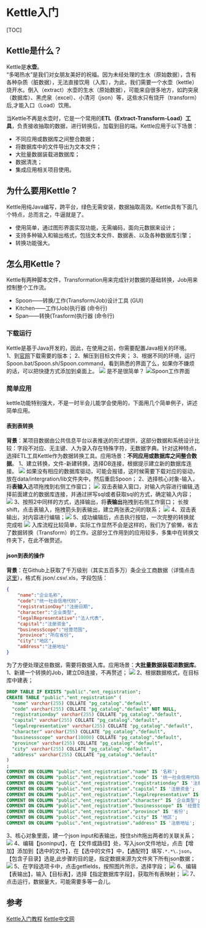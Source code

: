 # Kettle入门
[TOC]
## Kettle是什么？
Kettle是**水壶**。  
“多喝热水”是我们对女朋友美好的祝福。因为未经处理的生水（原始数据），含有各种杂质（脏数据），无法直接饮用（入库），为此，我们需要一个水壶（kettle）烧开水。倒入（extract）水壶的生水（原始数据），可能来自很多地方，如趵突泉（数据库）、黑虎泉（excel）、小清河（json）等，这些水只有烧开（transform）后,才能入口（Load）饮用。

当Kettle不再是水壶时，它是一个常用的**ETL（Extract-Transform-Load）工具**，负责接收抽取的数据，进行转换后，加载到目的端。Kettle应用于以下场景：  
+ 不同应用或数据库之间整合数据；
+ 将数据库中的文件导出为文本文件；
+ 大批量数据装载进数据库；
+ 数据清洗；
+ 集成应用相关项目使用。


## 为什么要用Kettle？
Kettle用纯Java编写，跨平台，绿色无需安装，数据抽取高效。Kettle具有下面几个特点，总而言之，牛逼就是了。
+ 使用简单，通过图形界面实现功能，无需编码，面向元数据来设计；
+ 支持多种输入和输出格式，包括文本文件、数据表、以及各种数据库引擎；
+ 转换功能强大。
## 怎么用Kettle？
Kettle有两种脚本文件，Transformation用来完成针对数据的基础转换，Job用来控制整个工作流。
+ Spoon——转换/工作(Transform/Job)设计工具 (GUI)
+ Kitchen——工作(Job)执行器 (命令行)
+ Span——转换(Trasform)执行器 (命令行)
### 下载运行
Kettle是基于Java开发的，因此，在使用之前，你需要配置Java相关的环境。  
1、到[官网](http://community.pentaho.com/projects/data-integration/)下载需要的版本；
2、解压到目标文件夹；
3、根据不同的环境，运行Spoon.bat/Spoon.sh/Spoon.command，看到熟悉的界面了么，如果你不嫌烦的话，可以把快捷方式添加到桌面上。
![](https://images2015.cnblogs.com/blog/959156/201606/959156-20160603090143867-591234675.png)
是不是很简单？
![Spoon工作界面](http://psk7lba95.bkt.clouddn.com/QQ%E6%88%AA%E5%9B%BE20190605100733.png)
### 简单应用
kettle功能特别强大，不是一时半会儿能学会使用的，下面用几个简单例子，讲述简单应用。
#### 表到表转换
**背景**：某项目数据由公共信息平台以表推送的形式提供，这部分数据和系统设计比较：字段不对应、无主键、人为录入存在特殊字符，无数据字典。针对这种特点，选择ETL工具Kettle作为数据转换工具。应用场景：**不同应用或数据库之间整合数据**。
1、建立转换，文件-新建转换，选择DB连接，根据提示建立新的数据库连接。
![](http://psk7lba95.bkt.clouddn.com/%E6%89%B9%E6%B3%A8%202019-06-05%20095933.png)
如果没有相应的数据库驱动，可能会报错，这时候需要下载对应的驱动，放在data/intergration/lib文件夹中，然后重启Spoon；
2、选择核心对象-输入，将**表输入**选项拖拽到右侧工作窗口；
![](http://psk7lba95.bkt.clouddn.com/QQ%E6%88%AA%E5%9B%BE20190605101926.png)
双击表输入窗口，对输入内容进行编辑,选择前面建立的数据库连接，并通过拼写sql或者获取sql的方式，确定输入内容；
![](http://psk7lba95.bkt.clouddn.com/QQ%E6%88%AA%E5%9B%BE20190605103139.png)
3、按照2中同样的方式，选择输出，将**表输出**拖拽到右侧工作窗口；
长按shift，点击表输入，拖拽箭头到表输出，建立两张表之间的联系；
![](http://psk7lba95.bkt.clouddn.com/QQ%E6%88%AA%E5%9B%BE20190605104103.png)
4、双击表输出，对内容进行编辑；![](https://images2015.cnblogs.com/blog/959156/201606/959156-20160603115551836-379729402.png)
5、成功编辑后，点击执行按钮，一次完整的转换就完成啦
![](http://psk7lba95.bkt.clouddn.com/QQ%E6%88%AA%E5%9B%BE20190605110742.png)
入库流程比较简单，实际工作显然不会是这样的，我们为了偷懒，省去了数据转换（Transform）的工作。这部分工作用到的应用较多，多集中在转换文件夹下，在此不做赘述。
#### json到表的操作
**背景**：在Github上获取了千万级别（其实五百多万）条企业工商数据（详情点击[这里](https://github.com/imhuster/Enterprise-Registration-Data-of-Chinese-Mainland/tree/json)），格式有.json/.csv/.xls，字段包括：
```json
{
    "name":"企业名称",
    "code":"统一社会信用代码",
    "registrationDay":"注册日期",
    "character":"企业类型",
    "legalRepresentative":"法人代表",
    "capital":"注册资金",
    "businessScope":"经营范围",
    "province":"所在省份",
    "city":"地区",
    "address":"注册地址"
}
```
为了方便处理这些数据，需要将数据入库。应用场景：**大批量数据装载进数据库**。
1、新建一个转换的Job，建立DB连接，不再赘述；
![](http://psk7lba95.bkt.clouddn.com/TIM%E6%88%AA%E5%9B%BE20190612102152.png)
2、根据数据格式，在目标库中建表；
```sql
DROP TABLE IF EXISTS "public"."ent_registration";
CREATE TABLE "public"."ent_registration" (
  "name" varchar(255) COLLATE "pg_catalog"."default",
  "code" varchar(255) COLLATE "pg_catalog"."default" NOT NULL,
  "registrationday" varchar(255) COLLATE "pg_catalog"."default",
  "capital" varchar(255) COLLATE "pg_catalog"."default",
  "legalrepresentative" varchar(255) COLLATE "pg_catalog"."default",
  "character" varchar(255) COLLATE "pg_catalog"."default",
  "businessscope" varchar(10000) COLLATE "pg_catalog"."default",
  "province" varchar(255) COLLATE "pg_catalog"."default",
  "city" varchar(255) COLLATE "pg_catalog"."default",
  "address" varchar(255) COLLATE "pg_catalog"."default"
)
;
COMMENT ON COLUMN "public"."ent_registration"."name" IS '名称';
COMMENT ON COLUMN "public"."ent_registration"."code" IS '统一社会信用代码';
COMMENT ON COLUMN "public"."ent_registration"."registrationday" IS '注册时间';
COMMENT ON COLUMN "public"."ent_registration"."capital" IS '注册资金';
COMMENT ON COLUMN "public"."ent_registration"."legalrepresentative" IS '法人代表';
COMMENT ON COLUMN "public"."ent_registration"."character" IS '企业类型';
COMMENT ON COLUMN "public"."ent_registration"."businessscope" IS '经营范围';
COMMENT ON COLUMN "public"."ent_registration"."province" IS '省份';
COMMENT ON COLUMN "public"."ent_registration"."city" IS '地区';
COMMENT ON COLUMN "public"."ent_registration"."address" IS '注册地址';
```
3、核心对象里面，建一个json input和表输出，按住shift拖出两者的关联关系；
![](http://psk7lba95.bkt.clouddn.com/TIM%E6%88%AA%E5%9B%BE20190612102719.png)
4、编辑【jsoninput】，在【文件或路径】处，写入json文件地址，点击【增加】添加到【选中的文件】，在【选中的文件】中，【通配符】填写` .*.*\.json `，【包含子目录】选是,此步骤的目的是，指定数据来源为文件夹下所有json数据；
![](http://psk7lba95.bkt.clouddn.com/TIM%E6%88%AA%E5%9B%BE20190612103123.png)
5、在字段选项卡中，点击getfields，按照图片所示，选择字段；
![](http://psk7lba95.bkt.clouddn.com/TIM%E6%88%AA%E5%9B%BE20190612104820.png)
6、编辑【表输出】，输入【目标表】，选择【指定数据库字段】，获取所有表映射；
![](http://psk7lba95.bkt.clouddn.com/TIM%E6%88%AA%E5%9B%BE20190612105212.png)
7、点击运行，数据量大，可能需要多等一会儿。
## 参考
[Kettle入门教程](https://www.cnblogs.com/zxbzl/p/5853035.html)
[Kettle中文网](http://www.kettle.net.cn/)
